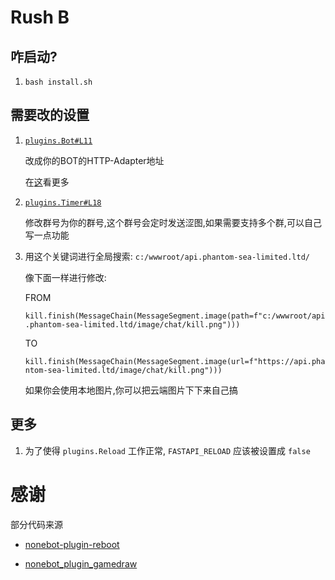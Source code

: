 # Rush B

## 咋启动?

1. `bash install.sh`

## 需要改的设置

1. [`plugins.Bot#L11`](https://github.com/phantom-sea-limited/Bot/blob/main/Lib/Bot.py#L11)

   改成你的BOT的HTTP-Adapter地址
   
   在[这](https://docs.mirai.mamoe.net/mirai-api-http/adapter/HttpAdapter.html)看更多
   
2. [`plugins.Timer#L18`](https://github.com/phantom-sea-limited/Bot/blob/main/plugins/Timer.py#L18)

    修改群号为你的群号,这个群号会定时发送涩图,如果需要支持多个群,可以自己写一点功能
    
3. 用这个关键词进行全局搜索: `c:/wwwroot/api.phantom-sea-limited.ltd/`

    像下面一样进行修改:
    
    FROM
    
    `kill.finish(MessageChain(MessageSegment.image(path=f"c:/wwwroot/api.phantom-sea-limited.ltd/image/chat/kill.png")))`
    
    TO
    
    `kill.finish(MessageChain(MessageSegment.image(url=f"https://api.phantom-sea-limited.ltd/image/chat/kill.png")))`
    
    如果你会使用本地图片,你可以把云端图片下下来自己搞

## 更多

1. 为了使得 `plugins.Reload` 工作正常, `FASTAPI_RELOAD` 应该被设置成 `false`

# 感谢

部分代码来源

- [nonebot-plugin-reboot](https://github.com/18870/nonebot-plugin-reboot)

- [nonebot_plugin_gamedraw](https://github.com/HibiKier/nonebot_plugin_gamedraw)